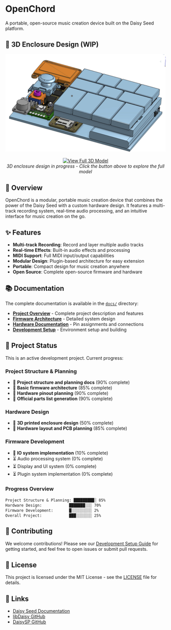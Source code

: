 # OpenChord

A portable, open-source music creation device built on the Daisy Seed platform.

## 🎨 3D Enclosure Design (WIP)

<div align="center">
  <img src="images/WIP_Enclosure.jpeg" width="600" alt="OpenChord 3D Enclosure Design - Work in Progress">
  <br><br>
  <a href="https://cad.onshape.com/documents/ba31b49b2d69ae60e3c7e665/w/702c47d3131326b0bcdb3b01/e/0e96b76ad6aba8c5e2682321?renderMode=0&uiState=688ae55320c7c16e74ffb3b5">
    <img src="https://img.shields.io/badge/Onshape-View%20Full%203D%20Model-0066CC?style=for-the-badge&logo=onshape&logoColor=white" alt="View Full 3D Model">
  </a>
  <br>
  <em>3D enclosure design in progress - Click the button above to explore the full model</em>
</div>

## 🎵 Overview

OpenChord is a modular, portable music creation device that combines the power of the Daisy Seed with a custom hardware design. It features a multi-track recording system, real-time audio processing, and an intuitive interface for music creation on the go.

## ✨ Features

- **Multi-track Recording**: Record and layer multiple audio tracks
- **Real-time Effects**: Built-in audio effects and processing
- **MIDI Support**: Full MIDI input/output capabilities
- **Modular Design**: Plugin-based architecture for easy extension
- **Portable**: Compact design for music creation anywhere
- **Open Source**: Complete open-source firmware and hardware

## 📚 Documentation

The complete documentation is available in the [`docs/`](docs/) directory:

- **[Project Overview](docs/overview/project_overview.md)** - Complete project description and features
- **[Firmware Architecture](docs/architecture/firmware_architecture.md)** - Detailed system design
- **[Hardware Documentation](docs/hardware/pinout.md)** - Pin assignments and connections
- **[Development Setup](docs/development/setup.md)** - Environment setup and building

## 🎯 Project Status

This is an active development project. Current progress:

### Project Structure & Planning
- 🔄 **Project structure and planning docs** (90% complete)
- 🔄 **Basic firmware architecture** (85% complete)
- 🔄 **Hardware pinout planning** (90% complete)
- 🔄 **Official parts list generation** (90% complete)

### Hardware Design
- 🔄 **3D printed enclosure design** (50% complete)
- 🔄 **Hardware layout and PCB planning** (85% complete)

### Firmware Development
- 🔄 **IO system implementation** (10% complete)
- ⏳ Audio processing system (0% complete)
- ⏳ Display and UI system (0% complete)
- ⏳ Plugin system implementation (0% complete)

### Progress Overview
```
Project Structure & Planning: █████████░ 85%
Hardware Design:            ███████░░░ 70%
Firmware Development:       █░░░░░░░░░ 2%
Overall Project:            ███░░░░░░░ 25%
```

## 🤝 Contributing

We welcome contributions! Please see our [Development Setup Guide](docs/development/setup.md) for getting started, and feel free to open issues or submit pull requests.

## 📄 License

This project is licensed under the MIT License - see the [LICENSE](LICENSE) file for details.

## 🔗 Links

- [Daisy Seed Documentation](https://daisy.audio/)
- [libDaisy GitHub](https://github.com/electro-smith/libDaisy)
- [DaisySP GitHub](https://github.com/electro-smith/DaisySP) 